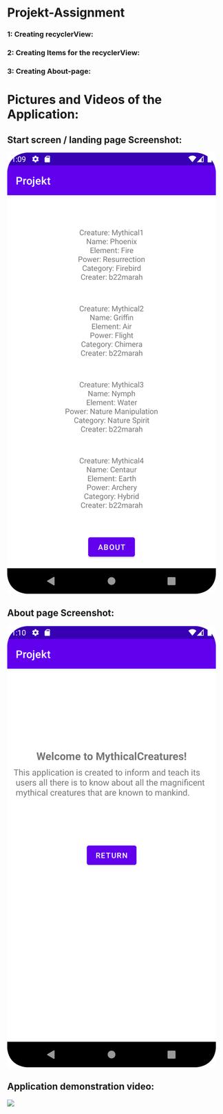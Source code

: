 # Projekt-Assignment

### 1: Creating recyclerView:

### 2: Creating Items for the recyclerView:

### 3: Creating About-page:


# Pictures and Videos of the Application:
## Start screen / landing page Screenshot:
![](Screenshot_20230522_130956.png)

## About page Screenshot:
![](Screenshot_20230522_131028.png)

## Application demonstration video:
![](videopresentation.gif)